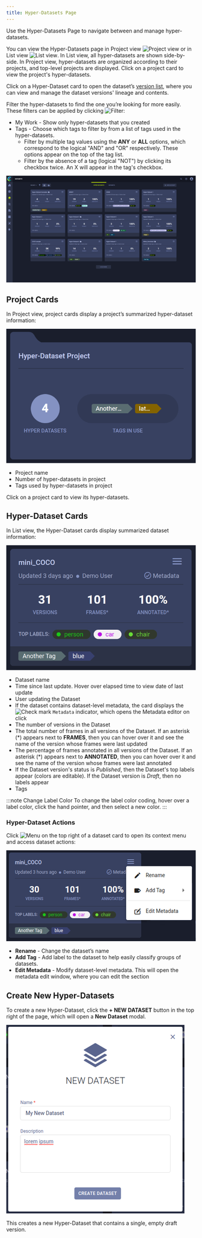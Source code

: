 ```yaml
---
title: Hyper-Datasets Page
---
```


Use the Hyper-Datasets Page to navigate between and manage hyper-datasets. 

You can view the Hyper-Datasets page in Project view <img src="/docs/latest/icons/ico-project-view.svg" alt="Project view" className="icon size-md" /> 
or in List view <img src="/docs/latest/icons/ico-flat-view.svg" alt="List view" className="icon size-md" />. In List 
view, all hyper-datasets are shown side-by-side. In Project view, hyper-datasets are organized according to their projects, and 
top-level projects are displayed. Click on a project card to view the project's hyper-datasets.

Click on a Hyper-Dataset card to open the dataset’s [version list](webapp_datasets_versioning.md), where you can view 
and manage the dataset versions' lineage and contents. 

Filter the hyper-datasets to find the one you’re looking for more easily. These filters can be applied by clicking <img src="/docs/latest/icons/ico-filter-off.svg" alt="Filter" className="icon size-md" />:
* My Work - Show only hyper-datasets that you created
* Tags - Choose which tags to filter by from a list of tags used in the hyper-datasets.
  * Filter by multiple tag values using the **ANY** or **ALL** options, which correspond to the logical "AND" and "OR" 
  respectively. These options appear on the top of the tag list.
  * Filter by the absence of a tag (logical "NOT") by clicking its checkbox twice. An X will appear in the tag's checkbox.


![Hyper-Dataset page](../../img/hyperdatasets/datasets_01.png)

## Project Cards

In Project view, project cards display a project’s summarized hyper-dataset information:

![Hyper-Dataset project card](../../img/hyperdatasets/hyperdataset_project_card.png)

* Project name
* Number of hyper-datasets in project
* Tags used by hyper-datasets in project

Click on a project card to view its hyper-datasets.


## Hyper-Dataset Cards

In List view, the Hyper-Dataset cards display summarized dataset information: 

![Hyper-Dataset card](../../img/hyperdatasets/hyperdataset_card.png)

* Dataset name
* Time since last update. Hover over elapsed time to view date of last update
* User updating the Dataset
* If the dataset contains dataset-level metadata, the card displays the <img src="/docs/latest/icons/ico-status-completed.svg" alt="Check mark" className="icon size-md space-sm" /> 
    `Metadata` indicator, which opens the Metadata editor on click 
* The number of versions in the Dataset
* The total number of frames in all versions of the Dataset. If an asterisk (\*) appears next to **FRAMES**, then you can hover over it and see the name of the version whose frames were last updated
* The percentage of frames annotated in all versions of the Dataset. If an asterisk (\*) appears next to **ANNOTATED**, then you can hover over it and see the name of the version whose frames were last annotated
* If the Dataset version's status is *Published*, then the Dataset's top labels appear (colors are editable). If the 
  Dataset version is *Draft*, then no labels appear
* Tags

:::note Change Label Color
To change the label color coding, hover over a label color, click the hand pointer, and then select a new color.
:::

### Hyper-Dataset Actions

Click <img src="/docs/latest/icons/ico-bars-menu.svg" alt="Menu" className="icon size-md space-sm" /> on the top right
of a dataset card to open its context menu and access dataset actions:  

<div class="max-w-50">

![Hyper-Dataset context menu](../../img/webapp_hyperdataset_card_context_menu.png)

</div>

* **Rename** - Change the dataset’s name
* **Add Tag** - Add label to the dataset to help easily classify groups of datasets.
* **Edit Metadata** - Modify dataset-level metadata. This will open the metadata edit window, where you can edit the section

## Create New Hyper-Datasets

To create a new Hyper-Dataset, click the **+ NEW DATASET** button in the top right of the page, which will open a 
**New Dataset** modal.

![Hyper-Dataset creation modal](../../img/webapp_hyperdataset_creation.png)

This creates a new Hyper-Dataset that contains a single, empty draft version.
